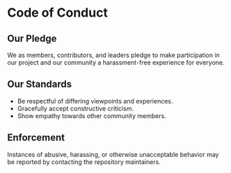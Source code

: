 # Code of Conduct

## Our Pledge

We as members, contributors, and leaders pledge to make participation in our project and our community a harassment-free experience for everyone.

## Our Standards

- Be respectful of differing viewpoints and experiences.
- Gracefully accept constructive criticism.
- Show empathy towards other community members.

## Enforcement

Instances of abusive, harassing, or otherwise unacceptable behavior may be reported by contacting the repository maintainers.
